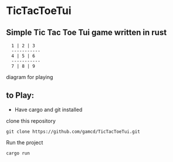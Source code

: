 # TicTacToeTui

## Simple Tic Tac Toe Tui game written in rust


```
  1 | 2 | 3
  -----------
  4 | 5 | 6
  -----------
  7 | 8 | 9
```
diagram for playing


## to Play:
- Have cargo and git installed

clone this repository
```
git clone https://github.com/gamcd/TicTacToeTui.git
```
Run the project
```
cargo run
```
